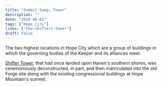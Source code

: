 ```yaml
---
title: "Summit &amp; Tower"
description: ""
date: "2020-06-03"
tags: ["Hope City"]
links: ["the-shifters-tower"]
draft: false
---
```


The two highest locations in Hope City which are a group of buildings in which the governing bodies of the Keeper and its alliances meet.  

[Shifter Tower](/notes/the-shifters-tower/), that had once landed upon Haven's southern shores, was ceremoniously deconstructed, in part, and then matriculated into the old Forge site along with the existing congressional buildings at Hope Mountain's summit.
